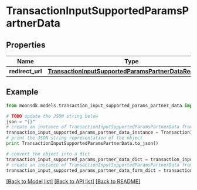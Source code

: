 # TransactionInputSupportedParamsPartnerData


## Properties

Name | Type | Description | Notes
------------ | ------------- | ------------- | -------------
**redirect_url** | [**TransactionInputSupportedParamsPartnerDataRedirectUrl**](TransactionInputSupportedParamsPartnerDataRedirectUrl.md) |  | 

## Example

```python
from moonsdk.models.transaction_input_supported_params_partner_data import TransactionInputSupportedParamsPartnerData

# TODO update the JSON string below
json = "{}"
# create an instance of TransactionInputSupportedParamsPartnerData from a JSON string
transaction_input_supported_params_partner_data_instance = TransactionInputSupportedParamsPartnerData.from_json(json)
# print the JSON string representation of the object
print TransactionInputSupportedParamsPartnerData.to_json()

# convert the object into a dict
transaction_input_supported_params_partner_data_dict = transaction_input_supported_params_partner_data_instance.to_dict()
# create an instance of TransactionInputSupportedParamsPartnerData from a dict
transaction_input_supported_params_partner_data_form_dict = transaction_input_supported_params_partner_data.from_dict(transaction_input_supported_params_partner_data_dict)
```
[[Back to Model list]](../README.md#documentation-for-models) [[Back to API list]](../README.md#documentation-for-api-endpoints) [[Back to README]](../README.md)


